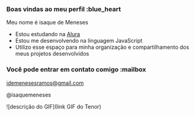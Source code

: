 ### Boas vindas ao meu perfil :blue_heart

Meu nome é isaque de Meneses

- Estou estudando na [Alura](https://www.alura.com.br)
- Estou me desenvolvendo na linguagem JavaScript
- Utilizo esse espaço para minha organização e compartilhamento dos meus projetos desenvolvidos

### Você pode entrar em contato comigo :mailbox

idemenesesramos@gmail.com

@isaquemeneses

![descrição do GIF](link GIF do Tenor)
